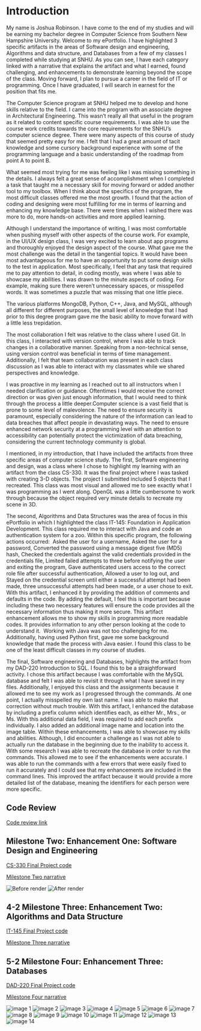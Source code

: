 # Introduction

My name is Joshua Robinson. I have come to the end of my studies and will be earning my bachelor degree in Computer Science from Southern New Hampshire University.  Welcome to my ePortfolio. I have highlighted 3 specific artifacts in the areas of Software design and engineering, Algorithms and data structure, and Databases from a few of my classes I completed while studying at SNHU. As you can see, I have each category linked with a narrative that explains the artifact and what I earned, found challenging, and enhancements to demonstrate learning beyond the scope of the class. Moving forward, I plan to pursue a career in the field of IT or programming. Once I have graduated, I will search in earnest for the position that fits me.

The Computer Science program at SNHU helped me to develop and hone skills relative to the field. I came into the program with an associate degree in Architectural Engineering. This wasn’t really all that useful in the program as it related to content specific course requirements. I was able to use the course work credits towards the core requirements for the SNHU’s computer science degree. There were many aspects of this course of study that seemed pretty easy for me. I felt that I had a great amount of tacit knowledge and some cursory background experience with some of the programming language and a basic understanding of the roadmap from point A to point B.

What seemed most trying for me was feeling like I was missing something in the details. I always felt a great sense of accomplishment when I completed a task that taught me a necessary skill for moving forward or added another tool to my toolbox. When I think about the specifics of the program, the most difficult classes offered me the most growth. I found that the action of coding and designing were most fulfilling for me in terms of learning and enhancing my knowledge base. There were times when I wished there was more to do, more hands-on activities and more applied learning.

Although I understand the importance of writing, I was most comfortable when pushing myself with other aspects of the course work. For example, in the UI/UX design class, I was very excited to learn about app programs and thoroughly enjoyed the design aspect of the course. What gave me the most challenge was the detail in the tangential topics. It would have been most advantageous for me to have an opportunity to put some design skills to the test in application.
Most specifically, I feel that any task that required me to pay attention to detail, in coding mostly, was where I was able to showcase my abilities. I was drawn to the minute aspects of coding. For example, making sure there weren’t unnecessary spaces, or misspelled words. It was sometimes a puzzle that was missing that one little piece.

The various platforms MongoDB, Python, C++, Java, and MySQL, although all different for different purposes, the small level of knowledge that I had prior to this degree program gave me the basic ability to move forward with a little less trepidation.

The most collaboration I felt was relative to the class where I used Git. In this class, I interacted with version control, where I was able to track changes in a collaborative manner. Speaking from a non-technical sense, using version control was beneficial in terms of time management. Additionally, I felt that team collaboration was present in each class discussion as I was able to interact with my classmates while we shared perspectives and knowledge.

I was proactive in my learning as I reached out to all instructors when I needed clarification or guidance. Oftentimes I would receive the correct direction or was given just enough information, that I would need to think through the process a little deeper.Computer science is a vast field that is prone to some level of malevolence. The need to ensure security is paramount, especially considering the nature of the information can lead to data breaches that affect people in devastating ways. The need to ensure enhanced network security at a programming level with an attention to accessibility can potentially protect the victimization of data breaching, considering the current technology community is global.

I mentioned, in my introduction, that I have included the artifacts from three specific areas of computer science study. The first, Software engineering and design, was a class where I chose to highlight my learning with an artifact from the class CS-330. It was the final project where I was tasked with creating 3-D objects. The project I submitted included 5 objects that I recreated. This class was most visual and allowed me to see exactly what I was programming as I went along. OpenGL was a little cumbersome to work through because the object required very minute details to recreate my scene in 3D.

The second, Algorithms and Data Structures was the area of focus in this ePortfolio in which I highlighted the class IT-145: Foundation in Application Development. This class required me to interact with Java and code an authentication system for a zoo. Within this specific program, the following actions occurred:  Asked the user for a username, Asked the user for a password, Converted the password using a message digest five (MD5) hash, Checked the credentials against the valid credentials provided in the credentials file, Limited failed attempts to three before notifying the user and exiting the program, Gave authenticated users access to the correct role file after successful authentication, Allowed a user to log out, and Stayed on the credential screen until either a successful attempt had been made, three unsuccessful attempts had been made, or a user chose to exit. With this artifact, I enhanced it by providing the addition of comments and defaults in the code. By adding the default, I feel this is important because including these two necessary features will ensure the code provides all the necessary information thus making it more secure. This artifact enhancement allows me to show my skills in programming more readable codes. It provides information to any other person looking at the code to understand it.  Working with Java was not too challenging for me. Additionally, having used Python first, gave me some background knowledge that made the process with Java easier. I found this class to be one of the least difficult classes in my course of studies.

The final, Software engineering and Databases, highlights the artifact from my DAD-220 Introduction to SQL. I found this to be a straightforward activity. I chose this artifact because I was comfortable with the MySQL database and felt I was able to revisit it through what I have saved in my files. Additionally, I enjoyed this class and the assignments because it allowed me to see my work as I progressed through the commands. At one point, I actually misspelled my own last name. I was able to make that correction without much trouble. With this artifact, I enhanced the database by including a prefix column which identifies each, as either Mr., Mrs., or Ms. With this additional data field, I was required to add each prefix individually. I also added an additional image name and location into the image table. Within these enhancements, I was able to showcase my skills and abilities. Although, I did encounter a challenge as I was not able to actually run the database in the beginning due to the inability to access it. With some research I was able to recreate the database in order to run the commands. This allowed me to see if the enhancements were accurate. I was able to run the commands with a few errors that were easily fixed to run it accurately and I could see that my enhancements are included in the command lines. This improved the artifact because it would provide a more detailed list of the database, meaning the identifiers for each person were more specific.

## Code Review

[Code review link](https://youtu.be/NE0OZ7xVRnQ)

## Milestone Two: Enhancement One: Software Design and Engineering

[CS-330 Final Project code](https://github.com/jrobin85/jrobin85.github.io/blob/master/Final%20Project.cpp)

[Milestone Two narrative](https://github.com/jrobin85/jrobin85.github.io/blob/master/3-2%20Milestone%20Two-%20Enhancement%20One%20Sotware%20Design%20and%20Engineering.docx)

![Before render](before.png) ![After render](after.jpg)

## 4-2 Milestone Three: Enhancement Two: Algorithms and Data Structure

[IT-145 Final Project code](https://github.com/jrobin85/jrobin85.github.io/tree/master/IT-145_Final_Project_Authentication/Authenticate)

[Milestone Three narrative](https://github.com/jrobin85/jrobin85.github.io/blob/master/CS%20499%20Milestone%20Three%20Narrative.docx)

## 5-2 Milestone Four: Enhancement Three: Databases

[DAD-220 Final Project code](https://github.com/jrobin85/jrobin85.github.io/blob/master/DAD-220_Commands.txt)

[Milestone Four narrative](https://github.com/jrobin85/jrobin85.github.io/blob/master/5-2%20Milestone%20Four-%20Enhancement%20Three-%20Databases%20Narrative.docx)

![image 1](Image1.png) ![image 2](Image2.png) ![image 3](Image3.png) ![image 4](Image4.png) ![image 5](Image5.png) ![image 6](Image6.png) ![image 7](Image7.png) ![image 8](Image8.png) ![image 9](Image9.png) ![image 10](Image10.png) ![image 11](Image11.png) ![image 12](Image12.png) ![image 13](Image13.png) ![image 14](Image14.png)
